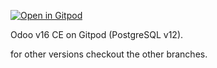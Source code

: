 [![Open in Gitpod](https://gitpod.io/button/open-in-gitpod.svg)](https://gitpod.io/from-referrer/)

Odoo v16 CE on Gitpod (PostgreSQL v12).

for other versions checkout the other branches.
